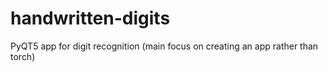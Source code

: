 # handwritten-digits
PyQT5 app for digit recognition (main focus on creating an app rather than torch)
